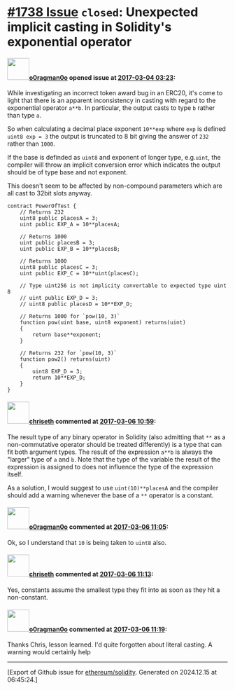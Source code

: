 # [\#1738 Issue](https://github.com/ethereum/solidity/issues/1738) `closed`: Unexpected implicit casting in Solidity's exponential operator

#### <img src="https://avatars.githubusercontent.com/u/12790330?u=93f973ed85ec0c341023d85050ee1d3eb2be6679&v=4" width="50">[o0ragman0o](https://github.com/o0ragman0o) opened issue at [2017-03-04 03:23](https://github.com/ethereum/solidity/issues/1738):

While investigating an incorrect token award bug in an ERC20, it's come to light that there is an apparent inconsistency in casting with regard to the exponential operator `a**b`. In particular, the output casts to type `b` rather than type `a`.

So when calculating a decimal place exponent `10**exp` where `exp` is defined `uint8 exp = 3` the output is truncated to 8 bit giving the answer of `232` rather than `1000`.

If the base is definded as `uint8` and exponent of longer type, e.g.`uint`, the compiler will throw an implicit conversion error which indicates the output should be of type base and not exponent.

This doesn't seem to be affected by non-compound parameters which are all cast to 32bit slots anyway.


    contract PowerOfTest {
        // Returns 232
        uint8 public placesA = 3;
        uint public EXP_A = 10**placesA;
        
        // Returns 1000
        uint public placesB = 3;
        uint public EXP_B = 10**placesB;
    
        // Returns 1000
        uint8 public placesC = 3;
        uint public EXP_C = 10**uint(placesC);
    
        // Type uint256 is not implicity convertable to expected type uint 8
        // uint public EXP_D = 3;
        // uint8 public placesD = 10**EXP_D;
    
        // Returns 1000 for `pow(10, 3)`
        function pow(uint base, uint8 exponent) returns(uint)
        {
            return base**exponent;
        }

        // Returns 232 for `pow(10, 3)`
        function pow2() returns(uint)
        {
            uint8 EXP_D = 3;
            return 10**EXP_D;
        }
    }
 

#### <img src="https://avatars.githubusercontent.com/u/9073706?v=4" width="50">[chriseth](https://github.com/chriseth) commented at [2017-03-06 10:59](https://github.com/ethereum/solidity/issues/1738#issuecomment-284365668):

The result type of any binary operator in Solidity (also admitting that `**` as a non-commutative operator should be treated differently) is a type that can fit both argument types. The result of the expression `a**b` is always the "larger" type of `a` and `b`. Note that the type of the variable the result of the expression is assigned to does not influence the type of the expression itself.

As a solution, I would suggest to use `uint(10)**placesA` and the compiler should add a warning whenever the base of a `**` operator is a constant.

#### <img src="https://avatars.githubusercontent.com/u/12790330?u=93f973ed85ec0c341023d85050ee1d3eb2be6679&v=4" width="50">[o0ragman0o](https://github.com/o0ragman0o) commented at [2017-03-06 11:05](https://github.com/ethereum/solidity/issues/1738#issuecomment-284366862):

Ok, so I understand that `10` is being taken to `uint8` also.

#### <img src="https://avatars.githubusercontent.com/u/9073706?v=4" width="50">[chriseth](https://github.com/chriseth) commented at [2017-03-06 11:13](https://github.com/ethereum/solidity/issues/1738#issuecomment-284368553):

Yes, constants assume the smallest type they fit into as soon as they hit a non-constant.

#### <img src="https://avatars.githubusercontent.com/u/12790330?u=93f973ed85ec0c341023d85050ee1d3eb2be6679&v=4" width="50">[o0ragman0o](https://github.com/o0ragman0o) commented at [2017-03-06 11:19](https://github.com/ethereum/solidity/issues/1738#issuecomment-284369699):

Thanks Chris, lesson learned.  I'd quite forgotten about literal casting.  A warning would certainly help


-------------------------------------------------------------------------------



[Export of Github issue for [ethereum/solidity](https://github.com/ethereum/solidity). Generated on 2024.12.15 at 06:45:24.]
